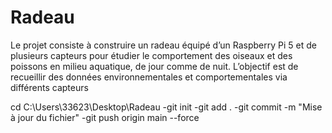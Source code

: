 # Radeau
Le projet consiste à construire un radeau équipé d’un Raspberry Pi 5 et de plusieurs capteurs pour étudier le comportement des oiseaux et des poissons en milieu aquatique, de jour comme de nuit. L’objectif est de recueillir des données environnementales et comportementales via différents capteurs

cd C:\Users\33623\Desktop\Radeau
-git init
-git add .
-git commit -m "Mise à jour du fichier"
-git push origin main --force
